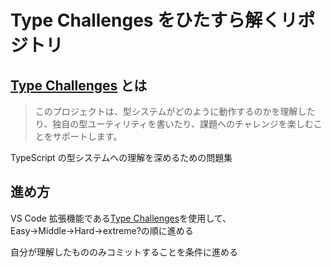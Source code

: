 # Type Challenges をひたすら解くリポジトリ

## [Type Challenges](https://github.com/type-challenges/type-challenges) とは

> このプロジェクトは、型システムがどのように動作するのかを理解したり、独自の型ユーティリティを書いたり、課題へのチャレンジを楽しむことをサポートします。

TypeScript の型システムへの理解を深めるための問題集

## 進め方

VS Code 拡張機能である[Type Challenges](https://marketplace.visualstudio.com/items?itemName=YRM.type-challenges)を使用して、Easy→Middle→Hard→extreme?の順に進める

自分が理解したもののみコミットすることを条件に進める
